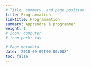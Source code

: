 ```yaml
---
# Title, summary, and page position.
title: Programmation
linktitle: Programmation
summary: Apprendre à programmer
weight: 1
# icon: computer
# icon_pack: fas

# Page metadata.
date: '2018-09-09T00:00:00Z'
toc: false
---
```


